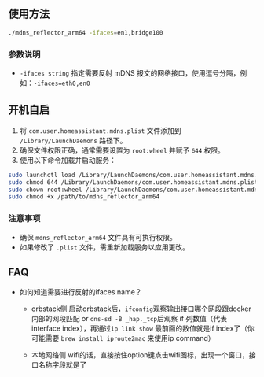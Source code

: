 ## 使用方法

```bash
./mdns_reflector_arm64 -ifaces=en1,bridge100
```

### 参数说明

- `-ifaces string` 指定需要反射 mDNS 报文的网络接口，使用逗号分隔，例如：`-ifaces=eth0,en0`

## 开机自启

1. 将 `com.user.homeassistant.mdns.plist` 文件添加到 `/Library/LaunchDaemons` 路径下。
2. 确保文件权限正确，通常需要设置为 `root:wheel` 并赋予 `644` 权限。
3. 使用以下命令加载并启动服务：

```bash
sudo launchctl load /Library/LaunchDaemons/com.user.homeassistant.mdns.plist
sudo chmod 644 /Library/LaunchDaemons/com.user.homeassistant.mdns.plist
sudo chown root:wheel /Library/LaunchDaemons/com.user.homeassistant.mdns.plist
sudo chmod +x /path/to/mdns_reflector_arm64
```

### 注意事项
- 确保 `mdns_reflector_arm64` 文件具有可执行权限。
- 如果修改了 `.plist` 文件，需重新加载服务以应用更改。

## FAQ
* 如何知道需要进行反射的ifaces name？
    - orbstack侧
    启动orbstack后，`ifconfig`观察输出接口哪个网段跟docker内部的网段匹配
    or
    `dns-sd -B _hap._tcp`后观察 if 列数值（代表interface index），再通过`ip link show` 最前面的数值就是if index了（你可能需要 `brew install iproute2mac` 来使用ip command）

    - 本地网络侧
    wifi的话，直接按住option键点击wifi图标，出现一个窗口，接口名称字段就是了
